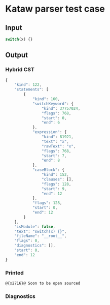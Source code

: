 # Kataw parser test case

## Input

`````js
switch(x) {}
`````

## Output

### Hybrid CST

```javascript
{
    "kind": 122,
    "statements": [
        {
            "kind": 160,
            "switchKeyword": {
                "kind": 37757024,
                "flags": 768,
                "start": 0,
                "end": 6
            },
            "expression": {
                "kind": 81921,
                "text": "x",
                "rawText": "x",
                "flags": 768,
                "start": 7,
                "end": 8
            },
            "caseBlock": {
                "kind": 152,
                "clauses": [],
                "flags": 128,
                "start": 9,
                "end": 12
            },
            "flags": 128,
            "start": 0,
            "end": 12
        }
    ],
    "isModule": false,
    "text": "switch(x) {}",
    "fileName": "__root__",
    "flags": 0,
    "diagnostics": [],
    "start": 0,
    "end": 12
}
```

### Printed

```javascript
@{x2716}@ Soon to be open sourced
```

### Diagnostics

```javascript

```

